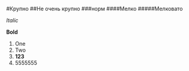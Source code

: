 #Крупно
##Не очень крупно
###норм
####Мелко
#####Мелковато

*Italic*

**Bold**

1. One
2. Two
3. **123**
4. 5555555